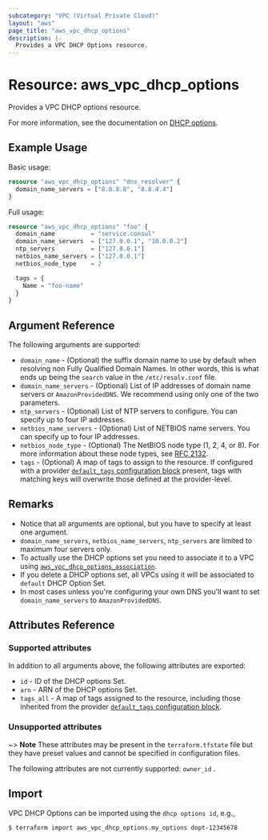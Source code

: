 ```yaml
---
subcategory: "VPC (Virtual Private Cloud)"
layout: "aws"
page_title: "aws_vpc_dhcp_options"
description: |-
  Provides a VPC DHCP Options resource.
---
```


# Resource: aws_vpc_dhcp_options

Provides a VPC DHCP options resource.

For more information, see the documentation on [DHCP options][dhcp-options].

## Example Usage

Basic usage:

```terraform
resource "aws_vpc_dhcp_options" "dns_resolver" {
  domain_name_servers = ["8.8.8.8", "8.8.4.4"]
}
```

Full usage:

```terraform
resource "aws_vpc_dhcp_options" "foo" {
  domain_name          = "service.consul"
  domain_name_servers  = ["127.0.0.1", "10.0.0.2"]
  ntp_servers          = ["127.0.0.1"]
  netbios_name_servers = ["127.0.0.1"]
  netbios_node_type    = 2

  tags = {
    Name = "foo-name"
  }
}
```

## Argument Reference

The following arguments are supported:

* `domain_name` - (Optional) the suffix domain name to use by default when resolving non Fully Qualified Domain Names. In other words, this is what ends up being the `search` value in the `/etc/resolv.conf` file.
* `domain_name_servers` - (Optional) List of IP addresses of domain name servers or `AmazonProvidedDNS`. We recommend using only one of the two parameters.
* `ntp_servers` - (Optional) List of NTP servers to configure. You can specify up to four IP addresses.
* `netbios_name_servers` - (Optional) List of NETBIOS name servers. You can specify up to four IP addresses.
* `netbios_node_type` - (Optional) The NetBIOS node type (1, 2, 4, or 8). For more information about these node types, see [RFC 2132](http://www.ietf.org/rfc/rfc2132.txt).
* `tags` - (Optional) A map of tags to assign to the resource. If configured with a provider [`default_tags` configuration block][default-tags] present, tags with matching keys will overwrite those defined at the provider-level.

## Remarks

* Notice that all arguments are optional, but you have to specify at least one argument.
* `domain_name_servers`, `netbios_name_servers`, `ntp_servers` are limited to maximum four servers only.
* To actually use the DHCP options set you need to associate it to a VPC using [`aws_vpc_dhcp_options_association`][tf-main-route-table-association].
* If you delete a DHCP options set, all VPCs using it will be associated to `default` DHCP Option Set.
* In most cases unless you're configuring your own DNS you'll want to set `domain_name_servers` to `AmazonProvidedDNS`.

## Attributes Reference

### Supported attributes

In addition to all arguments above, the following attributes are exported:

* `id` - ID of the DHCP options Set.
* `arn` - ARN of the DHCP options Set.
* `tags_all` - A map of tags assigned to the resource, including those inherited from the provider [`default_tags` configuration block][default-tags].

### Unsupported attributes

~> **Note** These attributes may be present in the `terraform.tfstate` file but they have preset values and cannot be specified in configuration files.

The following attributes are not currently supported: `owner_id` .

## Import

VPC DHCP Options can be imported using the `dhcp options id`, e.g.,

```
$ terraform import aws_vpc_dhcp_options.my_options dopt-12345678
```

[default-tags]: https://www.terraform.io/docs/providers/aws/index.html#default_tags-configuration-block
[dhcp-options]: https://docs.cloud.croc.ru/en/services/networks/dhcpattrs.html
[tf-main-route-table-association]: main_route_table_association.html

